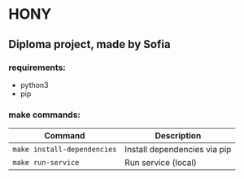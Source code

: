 # HONY

## Diploma project, made by Sofia

### requirements:
- python3
- pip
### make commands:
| Command                     | Description                  |
|-----------------------------|------------------------------|
| `make install-dependencies` | Install dependencies via pip |
| `make run-service`          | Run service (local)          |